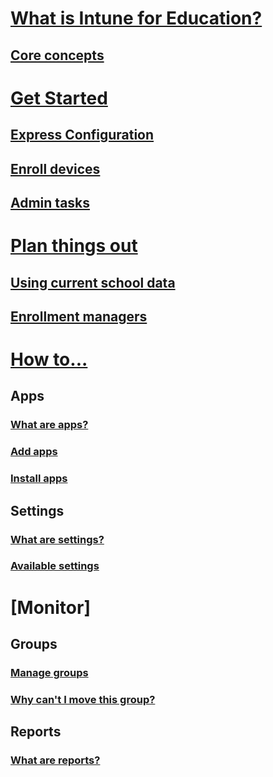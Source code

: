# [What is Intune for Education?](overview/what-is-intune-for-education.md)
## [Core concepts](overview/core-concepts.md)

# [Get Started](get-started/get-started.md)
## [Express Configuration](get-started/express-configuration.md)
## [Enroll devices](get-started/add-devices.md)
## [Admin tasks](get-started/admin-tasks.md)

# [Plan things out](plan/plan-overview.md)
## [Using current school data](get-started/school-data-sync.md)
## [Enrollment managers](plan/enrollment-managers.md)

# [How to...](how-to/how-to-overview.md)
## Apps
### [What are apps?](apps/apps-intune-education.md)
### [Add apps](apps/add-apps.md)
### [Install apps](apps/install-apps.md)
## Settings
### [What are settings?](settings/settings-intune-education.md)
### [Available settings](settings/settings.md)

# [Monitor]
## Groups
### [Manage groups](groups/groups-intune-education.md)
### [Why can't I move this group?](groups/why-cant-i-move-this-group.md)
## Reports
### [What are reports?](reports/reports-intune-education.md)
